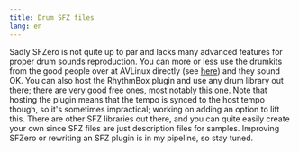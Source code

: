 ```yaml
---
title: Drum SFZ files
lang: en
---
```

Sadly SFZero is not quite up to par and lacks many advanced features for proper
drum sounds reproduction.
You can more or less use the drumkits from the good people over at AVLinux
directly (see [here](http://www.bandshed.net/avldrumkits/)) and they sound OK.
You can also host the RhythmBox plugin and use any drum library out there; there
are very good free ones, most notably [this one](https://www.powerdrumkit.com/).
Note that hosting the plugin means that the tempo is synced to the host tempo
though, so it's sometimes impractical; working on adding an option to lift this.
There are other SFZ libraries out there, and you can quite easily create
your own since SFZ files are just description files for samples.
Improving SFZero or rewriting an SFZ plugin is in my pipeline, so stay tuned.